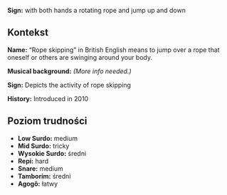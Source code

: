 **Sign:** with both hands a rotating rope and jump up and down

## Kontekst

**Name:** “Rope skipping” in British English means to jump over a rope that
oneself or others are swinging around your body.

**Musical background:** *(More info needed.)*

**Sign:** Depicts the activity of rope skipping

**History:** Introduced in 2010

## Poziom trudności

* **Low Surdo:** medium
* **Mid Surdo:** tricky
* **Wysokie Surdo:** średni
* **Repi:** hard
* **Snare:** medium
* **Tamborim:** średni
* **Agogô:** łatwy
